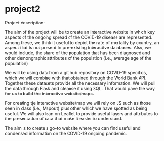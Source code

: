 # project2

Project description: 

The aim of the project will  be to create an interactive website in which key aspects of the ongoing spread of the COVID-19 disease are represented. Among these, we think it useful to depict the rate of mortality by country, an aspect that is not present in pre-existing interactive databases. Also, we would include, the share of the population that has been diagnosed and other demongraphic attributes of the population (i.e., average age of the population)

We will be using data from a git hub repository on COVID-19 specifics, which we will combine with that obtained through the World Bank API. Together these datasets provide all the necessary information. We will pull the data through Flask and cleanse it using SQL. That would pave the way for us to build the interactive website/maps. 

For creating tje interactive website/map we will rely on JS such as those seen in class (i.e., Mapout) plus other which we have spotted as being useful. We will also lean on Leaflet to provide useful layers and attributes to the presentation of data that make it easier to understand. 

The aim is to create a go-to website where you can find useful and condensed information on the COVID-19 ongoing pandemic. 
